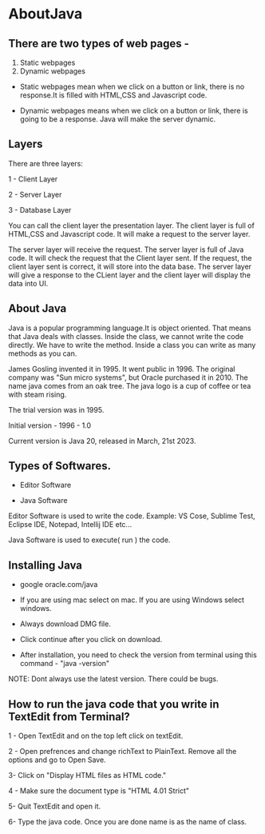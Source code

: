 # AboutJava


## There are two types of web pages - 
1. Static webpages
2. Dynamic webpages

- Static webpages mean when we click on a button or link, there is no response.It is filled with HTML,CSS and Javascript code.

- Dynamic webpages means when we click on a button or link, there is going to be a response. Java will make the server dynamic.


## Layers

There are three layers:

 1 - Client Layer
 
2 - Server Layer

3 - Database Layer

You can call the client layer the presentation layer. The client layer is full of HTML,CSS and Javascript code. It will make a request to the server layer.

The server layer will receive the request. The server layer is full of Java code. It will check the request that the Client layer sent. If the request, the client layer sent is correct, it will store into the data base. The server layer will give a response to the CLient layer and the client layer will display the data into UI.


## About Java

Java is a popular programming language.It is object oriented. That means that Java deals with classes. Inside the class, we cannot write the code directly. We have to write the method. Inside a class you can write as many methods as you can.



James Gosling invented it in 1995. It went public in 1996. The original company was "Sun micro systems", but Oracle purchased it in 2010. The name java comes from an oak tree. The java logo is a cup of coffee or tea with steam rising.

The trial version was in 1995. 

Initial version - 1996 - 1.0

Current version is Java 20, released in March, 21st 2023.



## Types of Softwares.

- Editor Software

- Java Software

Editor Software is used to write the code. Example: VS Cose, Sublime Test, Eclipse IDE, Notepad, Intellij IDE etc...

Java Software is used to execute( run ) the code.



## Installing Java

- google oracle.com/java 

- If you are using mac select on mac. If you are using Windows select windows. 

- Always download DMG file.

- Click continue after you click on download.

- After installation, you need to check the version from terminal using this command - "java -version"

NOTE: Dont always use the latest version. There could be bugs.



## How to run the java code that you write in TextEdit from Terminal?

1 - Open TextEdit and on the top left click on textEdit.

2 - Open prefrences and change richText to PlainText. Remove all the options and go to Open Save.

3- Click on "Display HTML files as HTML code."

4 - Make sure the document type is "HTML 4.01 Strict"

5- Quit TextEdit and open it.

6- Type the java code. Once you are done name is as the name of class.





